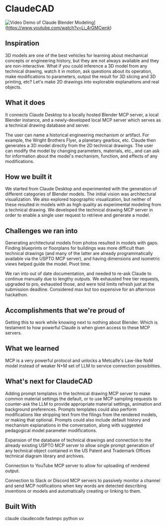 # ClaudeCAD

![Video Demo of Claude Blender Modeling](https://img.youtube.com/vi/Li_4rGMCwnk/0.jpg)](https://www.youtube.com/watch?v=Li_4rGMCwnk)


## Inspiration

3D models are one of the best vehicles for learning about mechanical concepts or engineering history, but they are not always available and they are non-interactive. What if you could inference a 3D model from any technical drawing, watch it in motion, ask questions about its operation, make modifications to parameters, output the result for 3D slicing and 3D printing, etc? Let's make 2D drawings into explorable explanations and real objects.

## What it does
It connects Claude Desktop to a locally hosted Blender MCP server, a local Blender instance, and a newly-developed local MCP server which serves as a technical drawing database and server.

The user can name a historical engineering mechanism or artifact. For example, the Wright Brothers Flyer, a planetary gearbox, etc. Claude then generates a 3D model directly from the 2D technical drawings. The user can modify the model by changing parameters, materials, etc., and can ask for information about the model's mechanism, function, and effects of any modifications.

## How we built it
We started from Claude Desktop and experimented with the generation of different categories of Blender models. The initial vision was architectural visualization. We also explored topographic visualization, but neither of these resulted in models with as high quality as experimental modeling from a technical drawing. We developed the technical drawing MCP server in order to enable a single user request to retrieve and generate a model.

## Challenges we ran into
Generating architectural models from photos resulted in models with gaps. Finding blueprints or floorplans for buildings was more difficult than technical drawings (and many of the latter are already programmatically available via the USPTO MCP server), and having dimensions and isometric views helped guide the model. Pivot time.

We ran into out of date documentation, and needed to re-ask Claude to continue manually due to lengthy outputs. We exhausted free tier requests, upgraded to pro, exhausted those, and were told limits refresh just at the submission deadline. Considered max but too expensive for an afternoon hackathon.

## Accomplishments that we're proud of
Getting this to work while knowing next to nothing about Blender. Which is testament to how powerful Claude is when given access to these MCP servers.

## What we learned
MCP is a very powerful protocol and unlocks a Metcalfe's Law-like NxM model instead of weaker N+M set of LLM to service connection possiblities.

## What's next for ClaudeCAD
Adding prompt templates in the technical drawing MCP server to make common material settings the default, or to use MCP sampling requests to counter-ask the LLM to provide appropriate material settings, animation and background preferences. Prompts templates could also perform modifications like stripping text from the filings from the rendered models, or making that optional. Prompts could also include default history and mechanism explanations in the conversation, along with suggested pedagogical model parameter modifications.

Expansion of the database of technical drawings and connection to the already existing USPTO MCP server to allow single prompt generation of any technical object contained in the US Patent and Trademark Offices technical diagram library and archives.

Connection to YouTube MCP server to allow for uploading of rendered output.

Connection to Slack or Discord MCP servers to passively monitor a channel and send MCP notifications when key words are detected describing inventions or models and automatically creating or linking to them.

## Built With
claude
claudecode
fastmpc
python
uv
